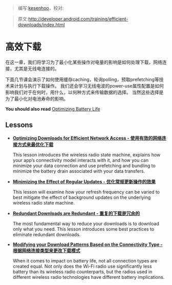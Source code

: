 > 编写:[kesenhoo](https://github.com/kesenhoo)，校对:

> 原文:<http://developer.android.com/training/efficient-downloads/index.html>

# 高效下载
在这一章，我们将学习为了最小化某些操作对电量的影响是如何处理下载，网络连接，尤其是无线电连接的。

下面几节课会演示了如何使用缓存caching，轮询polling，预取prefetching等技术来计划与执行下载操作。
我们还会学习无线电波的power-use属性配置是如何影响我们对于在何时，用什么，以何种方式来传输数据的选择。
当然这些选择是为了最小化对电池寿命的影响。

**You should also read**
[Optimizing Battery Life](performance/monitoring-device-state/index.html)

## Lessons

* [**Optimizing Downloads for Efficient Network Access - 使用有效的网络连接方式来最优化下载**](efficient-network-access.html)

  This lesson introduces the wireless radio state machine, explains how your app’s connectivity model interacts with it, and how you can minimize your data connection and use prefetching and bundling to minimize the battery drain associated with your data transfers.

<!-- more -->


* [**Minimizing the Effect of Regular Updates - 优化常规更新操作的效果**](regular-update.html)

  This lesson will examine how your refresh frequency can be varied to best mitigate the effect of background updates on the underlying wireless radio state machine.


* [**Redundant Downloads are Redundant - 重复的下载是冗余的**](redundant-redundant.html)

  The most fundamental way to reduce your downloads is to download only what you need. This lesson introduces some best practices to eliminate redundant downloads.


* [**Modifying your Download Patterns Based on the Connectivity Type - 根据网络连接类型来更改下载模式**](connectivity-patterns.html)

  When it comes to impact on battery life, not all connection types are created equal. Not only does the Wi-Fi radio use significantly less battery than its wireless radio counterparts, but the radios used in different wireless radio technologies have different battery implications.
